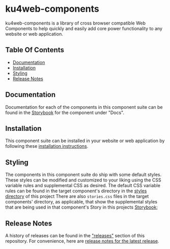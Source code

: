 # ku4web-components
ku4web-components is a library of cross browser compatible Web Components
to help quickly and easily add core power functionality to any website or
web application.

## Table Of Contents
* [Documentation](#documentation)
* [Installation](#installation)
* [Styling](#styling)
* [Release Notes](#release-notes)

## Documentation
Documentation for each of the components in this component suite can be found
in the [Storybook](https://kodmunki.github.io/storybook) for the component
under "Docs".

## Installation
This component suite can be installed in your website or web application by
following these [installation instructions](http://kodmunki.github.io/storybook/index.html?path=/story/overview-about--page#installation).

## Styling
The components in this component suite do ship with some default styles. These
styles can be modified and customized to your liking using the CSS variable
rules and supplemental CSS as desired. The default CSS variable rules can be found
in the target component's directory in the
[styles directory](https://github.com/kodmunki/ku4web-components/tree/master/styles)
of this project There are also `stories.css` files in the target components'
directory, as applicable, that show the supplemental styles that are being used
in that component's Story in this projects [Storybook](https://kodmunki.github.io/storybook);

## Release Notes
A history of releases can be found in the ["releases"](https://github.com/kodmunki/ku4web-components/releases) section of this repository.
For convenience, here are [release notes for the latest release](https://github.com/kodmunki/ku4web-components/releases/latest).
